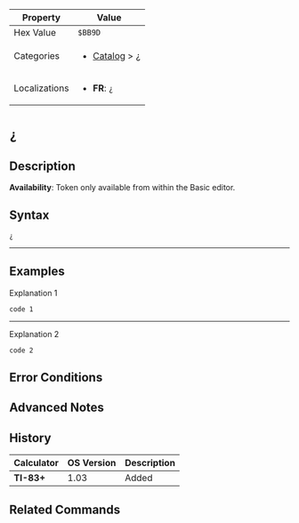 | Property      | Value |
|---------------|-------|
| Hex Value     | `$BB9D`|
| Categories    | <ul><li>[Catalog](../categories/Catalog.md) > [¿](../categories/Catalog.md#¿)</li></ul> |
| Localizations | <ul><li><b>FR</b>: `¿`</li></ul> |

# `¿`

## Description



<b>Availability</b>: Token only available from within the Basic editor.

## Syntax
`¿`

<hr>

## Examples

Explanation 1
```ti-basic
code 1
```
---
Explanation 2
```ti-basic
code 2
```

## Error Conditions


## Advanced Notes


## History
| Calculator | OS Version | Description |
|------------|------------|-------------|
| <b>TI-83+</b> | 1.03 | Added

## Related Commands

    